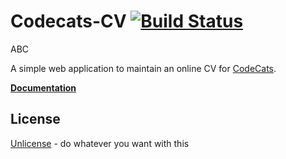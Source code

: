 # Codecats-CV [![Build Status](https://travis-ci.org/obestwalter/codecats-cv.svg?branch=master)](https://travis-ci.org/obestwalter/codecats-cv)

ABC

A simple web application to maintain an online CV for [CodeCats](http://codecats.io/).

**[Documentation](http://oliver.bestwalter.de/codecats-cv/)**

## License

[Unlicense](http://unlicense.org/) - do whatever you want with this
